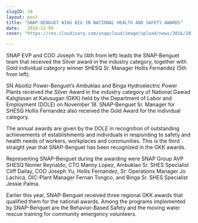 ```yaml
---
slugID: 34
layout: post
title: "SNAP-BENGUET WINS BIG IN NATIONAL HEALTH AND SAFETY AWARDS"
date:   2016-12-05 
cover: "https://res.cloudinary.com/snapcloud/image/upload/news/2016/2016-18-snap.jpg"

---
```

SNAP EVP and COO Joseph Yu (4th from left) leads the SNAP-Benguet team that received the Silver award in the industry category, together with Gold individual category winner SHESQ Sr. Manager Hollis Fernandez (5th from left).


SN Aboitiz Power-Benguet’s Ambuklao and Binga Hydroelectric Power Plants received the Silver Award in the industry category of National Gawad Kaligtasan at Kalusugan (GKK) held by the Department of Labor and Employment (DOLE) on November 18. SNAP-Benguet Sr. Manager for SHESQ Hollis Fernandez also received the Gold Award for the individual category.


The annual awards are given by the DOLE in recognition of outstanding achievements of establishments and individuals in responding to safety and health needs of workers, workplaces and communities. This is the third straight year that SNAP-Benguet has been recognized in the GKK awards.


Representing SNAP-Benguet during the awarding were SNAP Group AVP SHESQ Nomer Reynaldo, CTO Manny Lopez, Ambuklao Sr. SHES Specialist Cliff Dailay, COO Joseph Yu, Hollis Fernandez, Sr. Operations Manager Jo Lachica, OIC-Plant Manager Fernan Tongco, and Binga Sr. SHES Specialist Jessie Palma.


Earlier this year, SNAP-Benguet received three regional GKK awards that qualified them for the national awards. Among the programs implemented by SNAP-Benguet are the Behavior-Based Safety and the moving water rescue training for community emergency volunteers.
